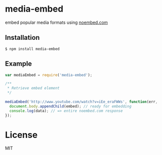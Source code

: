 # media-embed

embed popular media formats using [noembed.com](http://noembed.com/)


## Installation

```
$ npm install media-embed
```

## Example


```js
var mediaEmbed = require('media-embed');

/**
 * Retrieve embed element
 */
 
mediaEmbed('http://www.youtube.com/watch?v=iEe_eraFWWs', function(err, embed, data) {
  document.body.appendChild(embed); // ready for embedding
  console.log(data); // => entire noembed.com response 
});

```

# License

  MIT
